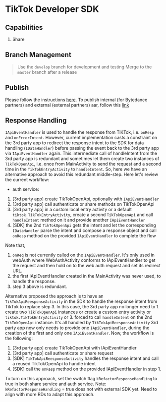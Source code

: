 # TikTok Developer SDK
## Capabilities
1. Share

## Branch Management
> Use the `develop` branch for development and testing
> Merge to the `master` branch after a release

## Publish

Please follow the instructions [here](https://bytedance.feishu.cn/docs/doccnIVScHWfdpGNaayhv2gG7vd#).
To publish internal (for Bytedance partners) and external (external partners) aar, follow this [link](https://bytedance.feishu.cn/docs/doccnabOaizRNv1cbXJ74qWoE8c)

## Response Handling
`IApiEventHandler` is used to handle the response from TiKTok, i.e. `onResp` and `onErrorIntent`. However, current implementation casts a constraint on the 3rd party app to redirect the response intent to the SDK for data handling (`IDataHandler`) before passing the event back to the 3rd party app via `IApiEventHandler` again. This intermediate call of handleIntent from the 3rd party app is redundant and sometimes let them create two instances of `TikTokOpenApi`, i.e. once from MainActivity to send the request and a second time in the `TikTokEntryActivity` to `handleIntent`. So, here we have an alternative approach to avoid this redundant middle-step.
Here let's review the current workflow:
* auth service:
1. [3rd party app] create TikTokOpenApi, optionally with `IApiEventHandler`
2. [3rd party app] call authenticate or share methods on TikTokOpenApi 
3. [3rd party app] in a custom local entry activity or a default `tiktok.TikTokEntryActivity`, create a second `TikTokOpenApi` and call `handleIntent` method on it and provide another `IApiEventHandler`
4. [SDK] the 2nd `TikTokOpenApi` gets the intent and let the corresponding `IDataHandler` parse the intent and compose a response object and call `onResp` method on the provided `IApiEventHandler` to complete the flow

Note that, 
1. `onReq` is not currently called on the `IApiEventHandler`. It's only used in webAuth where WebAuthActivity conforms to IApiEventHandler to get the request and then hold on to the web auth request and set its redirect URL. 
2. the first IApiEventHandler created in the MainActivity was never used, to handle the response.
3. step 3 above is redundant.

Alternative proposed the approach is to have an `TikTokApiReesponseActivity` in the SDK to handle the response intent from TikTok to replace step 3.
In this case, the 3rd party app no longer need to 1. create two `TikTokOpenApi` instances or create a custom entry activity or `tiktok.TikTokEntryActivity` or 3. forced to call `handleIntent` on the 2nd `TikTokOpenApi` instance. It's all handled by `TikTokApiReesponseActivity`
3rd party app now only needs to provide one `IApiEventHandler`, during the creation of the first and only one `IApiEventHandler`. Now, the workflow is the following: 
1. [3rd party app] create TikTokOpenApi with IApiEventHandler
2. [3rd party app] call authenticate or share request
3. [SDK] `TikTokApiReesponseActivity` handles the response intent and call a reused TikTokOpenApi to handle intent
4. [SDK] call the `onResp` method on the provided IApiEventHandler in step 1. 

To turn on this approach, set the switch flag `kRefactorResponseHandling` to true in both share service and auth service.
Note: `kRefactorResponseHandling` = true  does not with external SDK yet. Need to align with more RDs to adapt this approach. 